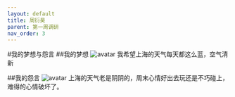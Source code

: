 ```yaml
---
layout: default
title: 周衍昊
parent: 第一周调研
nav_order: 3
---
```


#我的梦想与怨言
##我的梦想
![avatar](http://m.qpic.cn/psc?/V50geMeS0YlzPE0Ys5rA3ndtiL1Tms6u/TmEUgtj9EK6.7V8ajmQrEBSm57AfELOjji2vAIfg6WLte7XFDF9iIf4Cpys6h*L.TazPtdvTTrD.ajqspIF9ns05ndZa5iXrVPMaqLXGBd4!/b&bo=OAQ4BAAAAAABJwA!&rf=viewer_4)
我希望上海的天气每天都这么蓝，空气清新

##我的怨言
![avatar](http://m.qpic.cn/psc?/V50geMeS0YlzPE0Ys5rA3ndtiL1Tms6u/TmEUgtj9EK6.7V8ajmQrECdvNMm5WF5D90KdZstmrFoFVWWVmOh4zbFPANkAXaYN.Dq9z9tnE1pS0fA5ZqCcESmzKlkj7I9iq3nmmiXXhVk!/b&bo=oAU4BAAAAAABF6k!&rf=viewer_4)
上海的天气老是阴阴的，周末心情好出去玩还是不巧碰上，难得的心情破坏了。
